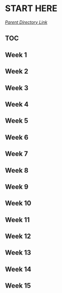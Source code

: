# START HERE

###### [Parent Directory Link](../README.md)

## TOC

## Week 1
## Week 2
## Week 3
## Week 4
## Week 5
## Week 6
## Week 7
## Week 8
## Week 9
## Week 10
## Week 11
## Week 12
## Week 13
## Week 14
## Week 15